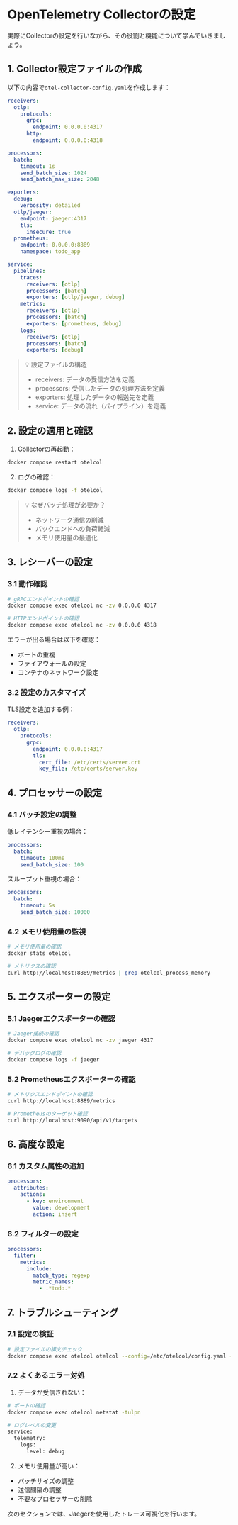 # OpenTelemetry Collectorの設定

実際にCollectorの設定を行いながら、その役割と機能について学んでいきましょう。

## 1. Collector設定ファイルの作成

以下の内容で`otel-collector-config.yaml`を作成します：

```yaml
receivers:
  otlp:
    protocols:
      grpc:
        endpoint: 0.0.0.0:4317
      http:
        endpoint: 0.0.0.0:4318

processors:
  batch:
    timeout: 1s
    send_batch_size: 1024
    send_batch_max_size: 2048

exporters:
  debug:
    verbosity: detailed
  otlp/jaeger:
    endpoint: jaeger:4317
    tls:
      insecure: true
  prometheus:
    endpoint: 0.0.0.0:8889
    namespace: todo_app

service:
  pipelines:
    traces:
      receivers: [otlp]
      processors: [batch]
      exporters: [otlp/jaeger, debug]
    metrics:
      receivers: [otlp]
      processors: [batch]
      exporters: [prometheus, debug]
    logs:
      receivers: [otlp]
      processors: [batch]
      exporters: [debug]
```

> 💡 設定ファイルの構造
> - receivers: データの受信方法を定義
> - processors: 受信したデータの処理方法を定義
> - exporters: 処理したデータの転送先を定義
> - service: データの流れ（パイプライン）を定義

## 2. 設定の適用と確認

1. Collectorの再起動：
```bash
docker compose restart otelcol
```

2. ログの確認：
```bash
docker compose logs -f otelcol
```

> 💡 なぜバッチ処理が必要か？
> - ネットワーク通信の削減
> - バックエンドへの負荷軽減
> - メモリ使用量の最適化

## 3. レシーバーの設定

### 3.1 動作確認

```bash
# gRPCエンドポイントの確認
docker compose exec otelcol nc -zv 0.0.0.0 4317

# HTTPエンドポイントの確認
docker compose exec otelcol nc -zv 0.0.0.0 4318
```

エラーが出る場合は以下を確認：
- ポートの重複
- ファイアウォールの設定
- コンテナのネットワーク設定

### 3.2 設定のカスタマイズ

TLS設定を追加する例：
```yaml
receivers:
  otlp:
    protocols:
      grpc:
        endpoint: 0.0.0.0:4317
        tls:
          cert_file: /etc/certs/server.crt
          key_file: /etc/certs/server.key
```

## 4. プロセッサーの設定

### 4.1 バッチ設定の調整

低レイテンシー重視の場合：
```yaml
processors:
  batch:
    timeout: 100ms
    send_batch_size: 100
```

スループット重視の場合：
```yaml
processors:
  batch:
    timeout: 5s
    send_batch_size: 10000
```

### 4.2 メモリ使用量の監視

```bash
# メモリ使用量の確認
docker stats otelcol

# メトリクスの確認
curl http://localhost:8889/metrics | grep otelcol_process_memory
```

## 5. エクスポーターの設定

### 5.1 Jaegerエクスポーターの確認

```bash
# Jaeger接続の確認
docker compose exec otelcol nc -zv jaeger 4317

# デバッグログの確認
docker compose logs -f jaeger
```

### 5.2 Prometheusエクスポーターの確認

```bash
# メトリクスエンドポイントの確認
curl http://localhost:8889/metrics

# Prometheusのターゲット確認
curl http://localhost:9090/api/v1/targets
```

## 6. 高度な設定

### 6.1 カスタム属性の追加

```yaml
processors:
  attributes:
    actions:
      - key: environment
        value: development
        action: insert
```

### 6.2 フィルターの設定

```yaml
processors:
  filter:
    metrics:
      include:
        match_type: regexp
        metric_names:
          - .*todo.*
```

## 7. トラブルシューティング

### 7.1 設定の検証

```bash
# 設定ファイルの構文チェック
docker compose exec otelcol otelcol --config=/etc/otelcol/config.yaml --validate-config
```

### 7.2 よくあるエラー対処

1. データが受信されない：
```bash
# ポートの確認
docker compose exec otelcol netstat -tulpn

# ログレベルの変更
service:
  telemetry:
    logs:
      level: debug
```

2. メモリ使用量が高い：
- バッチサイズの調整
- 送信間隔の調整
- 不要なプロセッサーの削除

次のセクションでは、Jaegerを使用したトレース可視化を行います。
